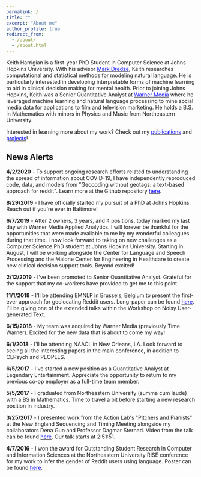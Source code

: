 ```yaml
---
permalink: /
title: ""
excerpt: "About me"
author_profile: true
redirect_from:
  - /about/
  - /about.html
---
```


Keith Harrigian is a first-year PhD Student in Computer Science at Johns Hopkins University. With his advisor [<span style="color:blue">Mark Dredze</span>](https://www.cs.jhu.edu/~mdredze/), Keith researches computational and statistical methods for modeling natural language. He is particularly interested in developing interpretable forms of machine learning to aid in clinical decision making for mental health. Prior to joining Johns Hopkins, Keith was a Senior Quantitative Analyst at [<span style="color:blue">Warner Media</span>](https://www.warnermediagroup.com) where he leveraged machine learning and natural language processing to mine social media data for applications to film and television marketing. He holds a B.S. in Mathematics with minors in Physics and Music from Northeastern University.

Interested in learning more about my work? Check out my [<span style="color:blue">publications</span>](kharrigian.github.io/publications/) and [<span style="color:blue">projects</span>](kharrigian.github.io/projects/)!

## News Alerts

**4/2/2020** - To support ongoing research efforts related to understanding the spread of information about COVID-19, I have independently reproduced code, data, and models from "Geocoding without geotags: a text-based approach for reddit". Learn more at the Github repository [<span style="color:blue">here</span>](https://github.com/kharrigian/smgeo).

**8/29/2019** - I have officially started my pursuit of a PhD at Johns Hopkins. Reach out if you're ever in Baltimore!

**6/7/2019** - After 2 owners, 3 years, and 4 positions, today marked my last day with Warner Media Applied Analytics. I will forever be thankful for the opportunities that were made available to me by my wonderful colleagues during that time. I now look forward to taking on new challenges as a Computer Science PhD student at Johns Hopkins University. Starting in August, I will be working alongside the Center for Language and Speech Processing and the Malone Center for Engineering in Healthcare to create new clinical decision support tools. Beyond excited!

**2/12/2019** - I've been promoted to Senior Quantitative Analyst. Grateful for the support that my co-workers have provided to get me to this point.

**11/1/2018** - I'll be attending EMNLP in Brussels, Belgium to present the first-ever approach for geolocating Reddit users. Long-paper can be found [<span style="color:blue">here</span>](http://aclweb.org/anthology/W18-6103). I'll be giving one of the extended talks within the Workshop on Noisy User-generated Text.

**6/15/2018** - My team was acquired by Warner Media (previously Time Warner). Excited for the new data that is about to come my way!

**6/1/2018** - I'll be attending NAACL in New Orleans, LA. Look forward to seeing all the interesting papers in the main conference, in addition to CLPsych and PEOPLES.

**6/5/2017** - I've started a new position as a Quantitative Analyst at Legendary Entertainment. Appreciate the opportunity to return to my previous co-op employer as a full-time team member.

**5/5/2017** - I graduated from Northeastern University (summa cum laude) with a BS in Mathematics. Time to travel a bit before starting a new research position in industry.

**3/25/2017** - I presented work from the Action Lab's "Pitchers and Pianists" at the New England Sequencing and Timing Meeting alongside my collaborators Dena Guo and Professor Dagmar Sternad. Video from the talk can be found [<span style="color:blue">here</span>](https://youtu.be/SDYJOTkm6nA?t=10311). Our talk starts at 2:51:51.

**4/7/2016** - I won the award for Outstanding Student Research in Computer and Information Sciences at the Northeastern University RISE conference for my work to infer the gender of Reddit users using language. Poster can be found [<span style="color:blue">here</span>](https://www.northeastern.edu/rise/presentations/when-anonymity-is-not-anonymous-gender-inference-on-reddit/).
